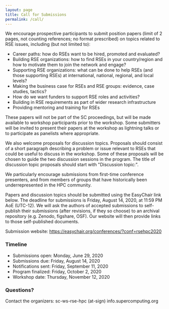 ```yaml
---
layout: page
title: Call for Submissions
permalink: /call/
---
```


We encourage prospective participants to submit position papers (limit of 2 pages, not counting references; no format prescribed) on topics related to RSE issues, including (but not limited to):
- Career paths:  how do RSEs want to be hired, promoted and evaluated?
- Building RSE organizations:  how to find RSEs in your country/region and how to motivate them to join the network and engage?
- Supporting RSE organizations:  what can be done to help RSEs (and those supporting RSEs) at international, national, regional, and local levels?
- Making the business case for RSEs and RSE groups:  evidence, case studies, tactics?
- How do we want funders to support RSE roles and activities?
- Building in RSE requirements as part of wider research infrastructure
- Providing mentoring and training for RSEs

These papers will not be part of the SC proceedings, but will be made available to workshop participants prior to the workshop.  Some submitters will be invited to present their papers at the workshop as lightning talks or to participate as panelists where appropriate.

We also welcome proposals for discussion topics.  Proposals should consist of a short paragraph describing a problem or issue relevant to RSEs that could be useful to discuss in the workshop.  Some of these proposals will be chosen to guide the two discussion sessions in the program. The title of discussion topic proposals should start with "Discussion topic:".

We particularly encourage submissions from first-time conference presenters, and from members of groups that have historically been underrepresented in the HPC community.

Papers and discussion topics should be submitted using the EasyChair link below.  The deadline for submissions is Friday, August 14, 2020, at 11:59 PM AoE (UTC-12).
We will ask the authors of accepted submissions to self-publish their submissions (after revisions, if they so choose) to an archival repository (e.g. Zenodo, figshare, OSF). Our website will then provide links to those self-published documents.

Submission website:  <https://easychair.org/conferences/?conf=rsehpc2020>

### Timeline

- Submissions open:  Monday, June 29, 2020
- Submissions due:  Friday, August 14, 2020
- Notifications sent:  Friday, September 11, 2020
- Program finalized:  Friday, October 2, 2020
- Workshop date:  Thursday, November 12, 2020

### Questions?

Contact the organizers:  sc-ws-rse-hpc (at-sign) info.supercomputing.org


